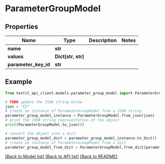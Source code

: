 # ParameterGroupModel


## Properties

Name | Type | Description | Notes
------------ | ------------- | ------------- | -------------
**name** | **str** |  | 
**values** | **Dict[str, str]** |  | 
**parameter_key_id** | **str** |  | 

## Example

```python
from testit_api_client.models.parameter_group_model import ParameterGroupModel

# TODO update the JSON string below
json = "{}"
# create an instance of ParameterGroupModel from a JSON string
parameter_group_model_instance = ParameterGroupModel.from_json(json)
# print the JSON string representation of the object
print(ParameterGroupModel.to_json())

# convert the object into a dict
parameter_group_model_dict = parameter_group_model_instance.to_dict()
# create an instance of ParameterGroupModel from a dict
parameter_group_model_from_dict = ParameterGroupModel.from_dict(parameter_group_model_dict)
```
[[Back to Model list]](../README.md#documentation-for-models) [[Back to API list]](../README.md#documentation-for-api-endpoints) [[Back to README]](../README.md)


